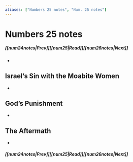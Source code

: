 ```yaml
---
aliases: ["Numbers 25 notes", "Num. 25 notes"]
---
```

# Numbers 25 notes
##### <span class=arrow-left></span>[[num24notes|Prev]]<span class=navigation-separator></span>[[num25|Read]]<span class=navigation-separator></span>[[num26notes|Next]]<span class=arrow-right></span>
- 
## Israel’s Sin with the Moabite Women
- 
## God’s Punishment
- 
## The Aftermath
- 
##### <span class=arrow-left></span>[[num24notes|Prev]]<span class=navigation-separator></span>[[num25|Read]]<span class=navigation-separator></span>[[num26notes|Next]]<span class=arrow-right></span>